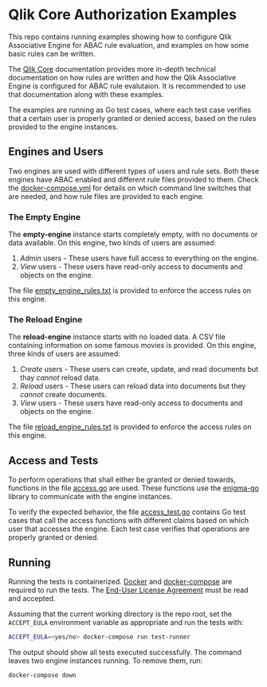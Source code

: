 # Qlik Core Authorization Examples

This repo contains running examples showing how to configure Qlik Associative Engine for ABAC rule evaluation, and
examples on how some basic rules can be written.

The [Qlik Core](https://qlikcore.com/) documentation provides more in-depth technical documentation on how rules are
written and how the Qlik Associative Engine is configured for ABAC rule evalutaion. It is recommended to use that
documentation along with these examples.

The examples are running as Go test cases, where each test case verifies that a certain user is properly granted or
denied access, based on the rules provided to the engine instances.

## Engines and Users

Two engines are used with different types of users and rule sets. Both these engines have ABAC enabled and different
rule files provided to them. Check the [docker-compose.yml](./docker-compose.yml) for details on which command line
switches that are needed, and how rule files are provided to each engine.

### The Empty Engine

The **empty-engine** instance starts completely empty, with no documents or data available. On this engine, two kinds of
users are assumed:

1. _Admin_ users - These users have full access to everything on the engine.
1. _View_ users - These users have read-only access to documents and objects on the engine.

The file [empty_engine_rules.txt](./rules/empty_engine_rules.txt) is provided to enforce the access rules on this
engine.

### The Reload Engine

The **reload-engine** instance starts with no loaded data. A CSV file containing information on some famous movies is
provided. On this engine, three kinds of users are assumed:

1. _Create_ users - These users can create, update, and read documents but thay _cannot_ reload data.
1. _Reload_ users - These users can reload data into documents but they _cannot_ create documents.
1. _View_ users - These users have read-only access to documents and objects on the engine.

The file [reload_engine_rules.txt](./rules/reload_engine_rules.txt) is provided to enforce the access rules on this
engine.

## Access and Tests

To perform operations that shall either be granted or denied towards, functions in the file
[access.go](./access/access.go) are used. These functions use the [enigma-go](https://github.com/qlik-oss/enigma-go)
library to communicate with the engine instances.

To verify the expected behavior, the file [access_test.go](./access/access_test.go) contains Go test cases that call
the access functions with different claims based on which user that accesses the engine. Each test case verifies that
operations are properly granted or denied.

## Running

Running the tests is containerized. [Docker](https://www.docker.com/) and
[docker-compose](https://docs.docker.com/compose/) are required to run the tests. The
[End-User License Agreement](https://qlikcore.com/beta/) must be read and accepted.

Assuming that the current working directory is the repo root, set the `ACCEPT_EULA` environment variable as
appropriate and run the tests with:

```sh
ACCEPT_EULA=<yes/no> docker-compose run test-runner
```

The output should show all tests executed successfully. The command leaves two engine instances running. To remove
them, run:

```sh
docker-compose down
```
